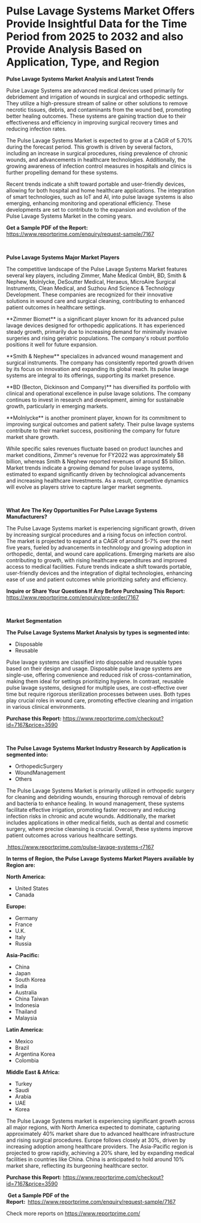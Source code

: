 <p><h1>Pulse Lavage Systems Market Offers Provide Insightful Data for the Time Period from 2025 to 2032 and also Provide Analysis Based on Application, Type, and Region</h1></p><p><strong>Pulse Lavage Systems Market Analysis and Latest Trends</strong></p>
<p><p>Pulse Lavage Systems are advanced medical devices used primarily for debridement and irrigation of wounds in surgical and orthopedic settings. They utilize a high-pressure stream of saline or other solutions to remove necrotic tissues, debris, and contaminants from the wound bed, promoting better healing outcomes. These systems are gaining traction due to their effectiveness and efficiency in improving surgical recovery times and reducing infection rates.</p><p>The Pulse Lavage Systems Market is expected to grow at a CAGR of 5.70% during the forecast period. This growth is driven by several factors, including an increase in surgical procedures, rising prevalence of chronic wounds, and advancements in healthcare technologies. Additionally, the growing awareness of infection control measures in hospitals and clinics is further propelling demand for these systems.</p><p>Recent trends indicate a shift toward portable and user-friendly devices, allowing for both hospital and home healthcare applications. The integration of smart technologies, such as IoT and AI, into pulse lavage systems is also emerging, enhancing monitoring and operational efficiency. These developments are set to contribute to the expansion and evolution of the Pulse Lavage Systems Market in the coming years.</p></p>
<p><strong>Get a Sample PDF of the Report:&nbsp;</strong> <a href="https://www.reportprime.com/enquiry/request-sample/7167?utm_campaign=2292&utm_medium=2&utm_source=Github&utm_content=ia&utm_term=19032025&utm_id=pulse-lavage-systems">https://www.reportprime.com/enquiry/request-sample/7167</a></p>
<p>&nbsp;</p>
<p><strong>Pulse Lavage Systems Major Market Players</strong></p>
<p><p>The competitive landscape of the Pulse Lavage Systems Market features several key players, including Zimmer, Mahe Medical GmbH, BD, Smith & Nephew, Molnlycke, DeSoutter Medical, Heraeus, MicroAire Surgical Instruments, Clean Medical, and Suzhou And Science & Technology Development. These companies are recognized for their innovative solutions in wound care and surgical cleaning, contributing to enhanced patient outcomes in healthcare settings.</p><p>**Zimmer Biomet** is a significant player known for its advanced pulse lavage devices designed for orthopedic applications. It has experienced steady growth, primarily due to increasing demand for minimally invasive surgeries and rising geriatric populations. The company's robust portfolio positions it well for future expansion.</p><p>**Smith & Nephew** specializes in advanced wound management and surgical instruments. The company has consistently reported growth driven by its focus on innovation and expanding its global reach. Its pulse lavage systems are integral to its offerings, supporting its market presence.</p><p>**BD (Becton, Dickinson and Company)** has diversified its portfolio with clinical and operational excellence in pulse lavage solutions. The company continues to invest in research and development, aiming for sustainable growth, particularly in emerging markets.</p><p>**Molnlycke** is another prominent player, known for its commitment to improving surgical outcomes and patient safety. Their pulse lavage systems contribute to their market success, positioning the company for future market share growth.</p><p>While specific sales revenues fluctuate based on product launches and market conditions, Zimmer's revenue for FY2022 was approximately $8 billion, whereas Smith & Nephew reported revenues of around $5 billion. Market trends indicate a growing demand for pulse lavage systems, estimated to expand significantly driven by technological advancements and increasing healthcare investments. As a result, competitive dynamics will evolve as players strive to capture larger market segments.</p></p>
<p>&nbsp;</p>
<p><strong>What Are The Key Opportunities For Pulse Lavage Systems Manufacturers?</strong></p>
<p><p>The Pulse Lavage Systems market is experiencing significant growth, driven by increasing surgical procedures and a rising focus on infection control. The market is projected to expand at a CAGR of around 5-7% over the next five years, fueled by advancements in technology and growing adoption in orthopedic, dental, and wound care applications. Emerging markets are also contributing to growth, with rising healthcare expenditures and improved access to medical facilities. Future trends indicate a shift towards portable, user-friendly devices and the integration of digital technologies, enhancing ease of use and patient outcomes while prioritizing safety and efficiency.</p></p>
<p><strong>Inquire or Share Your Questions If Any Before Purchasing This Report:</strong> <a href="https://www.reportprime.com/enquiry/pre-order/7167?utm_campaign=2292&utm_medium=2&utm_source=Github&utm_content=ia&utm_term=19032025&utm_id=pulse-lavage-systems">https://www.reportprime.com/enquiry/pre-order/7167</a></p>
<p>&nbsp;</p>
<p><strong>Market Segmentation</strong></p>
<p><strong>The Pulse Lavage Systems Market Analysis by types is segmented into:</strong></p>
<p><ul><li>Disposable</li><li>Reusable</li></ul></p>
<p><p>Pulse lavage systems are classified into disposable and reusable types based on their design and usage. Disposable pulse lavage systems are single-use, offering convenience and reduced risk of cross-contamination, making them ideal for settings prioritizing hygiene. In contrast, reusable pulse lavage systems, designed for multiple uses, are cost-effective over time but require rigorous sterilization processes between uses. Both types play crucial roles in wound care, promoting effective cleaning and irrigation in various clinical environments.</p></p>
<p><strong>Purchase this Report:&nbsp;</strong><a href="https://www.reportprime.com/checkout?id=7167&price=3590&utm_campaign=2292&utm_medium=2&utm_source=Github&utm_content=ia&utm_term=19032025&utm_id=pulse-lavage-systems">https://www.reportprime.com/checkout?id=7167&price=3590</a></p>
<p>&nbsp;</p>
<p><strong>The Pulse Lavage Systems Market Industry Research by Application is segmented into:</strong></p>
<p><ul><li>OrthopedicSurgery</li><li>WoundManagement</li><li>Others</li></ul></p>
<p><p>The Pulse Lavage Systems Market is primarily utilized in orthopedic surgery for cleaning and debriding wounds, ensuring thorough removal of debris and bacteria to enhance healing. In wound management, these systems facilitate effective irrigation, promoting faster recovery and reducing infection risks in chronic and acute wounds. Additionally, the market includes applications in other medical fields, such as dental and cosmetic surgery, where precise cleansing is crucial. Overall, these systems improve patient outcomes across various healthcare settings.</p></p>
<p><a href="https://www.reportprime.com/pulse-lavage-systems-r7167?utm_campaign=2292&utm_medium=2&utm_source=Github&utm_content=ia&utm_term=19032025&utm_id=pulse-lavage-systems">&nbsp;https://www.reportprime.com/pulse-lavage-systems-r7167</a></p>
<p><strong>In terms of Region, the Pulse Lavage Systems Market Players available by Region are:</strong></p>
<p>
    <p> <strong> North America: </strong>
        <ul>
            <li>United States</li>
            <li>Canada</li>
        </ul>
        </p> 
    <p> <strong> Europe: </strong>
        <ul>
            <li>Germany</li>
            <li>France</li>
            <li>U.K.</li>
            <li>Italy</li>
            <li>Russia</li>
        </ul>
        </p> 
    <p> <strong> Asia-Pacific: </strong>
        <ul>
            <li>China</li>
            <li>Japan</li>
            <li>South Korea</li>
            <li>India</li>
            <li>Australia</li>
            <li>China Taiwan</li>
            <li>Indonesia</li>
            <li>Thailand</li>
            <li>Malaysia</li>
        </ul>
        </p> 
    <p> <strong> Latin America: </strong>
        <ul>
            <li>Mexico</li>
            <li>Brazil</li>
            <li>Argentina Korea</li>
            <li>Colombia</li>
        </ul>
        </p> 
    <p> <strong> Middle East & Africa: </strong>
        <ul>
            <li>Turkey</li>
            <li>Saudi</li>
            <li>Arabia</li>
            <li>UAE</li>
            <li>Korea</li>
        </ul>
    </p>
    </p>
<p><p>The Pulse Lavage Systems market is experiencing significant growth across all major regions, with North America expected to dominate, capturing approximately 40% market share due to advanced healthcare infrastructure and rising surgical procedures. Europe follows closely at 30%, driven by increasing adoption among healthcare providers. The Asia-Pacific region is projected to grow rapidly, achieving a 20% share, led by expanding medical facilities in countries like China. China is anticipated to hold around 10% market share, reflecting its burgeoning healthcare sector.</p></p>
<p><strong>Purchase this Report: </strong><a href="https://www.reportprime.com/checkout?id=7167&price=3590&utm_campaign=2292&utm_medium=2&utm_source=Github&utm_content=ia&utm_term=19032025&utm_id=pulse-lavage-systems">https://www.reportprime.com/checkout?id=7167&price=3590</a></p>
<p>&nbsp;<strong>Get a Sample PDF of the Report:&nbsp;&nbsp;</strong><a href="https://www.reportprime.com/enquiry/request-sample/7167?utm_campaign=2292&utm_medium=2&utm_source=Github&utm_content=ia&utm_term=19032025&utm_id=pulse-lavage-systems">https://www.reportprime.com/enquiry/request-sample/7167</a></p>
<p><strong></strong></p>
<p>Check more reports on <a href="https://www.reportprime.com/?utm_campaign=2292&utm_medium=2&utm_source=Github&utm_content=ia&utm_term=19032025&utm_id=pulse-lavage-systems">https://www.reportprime.com/</a></p>